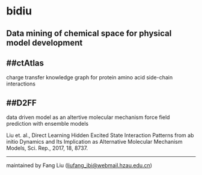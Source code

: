 # bidiu
Data mining of chemical space for physical model development
----

##ctAtlas
----
charge transfer knowledge graph for protein amino acid side-chain interactions


##D2FF
----
data driven model as an altertive molecular mechanism force field
prediction with ensemble models  

Liu et. al., Direct Learning Hidden Excited State Interaction Patterns from ab initio Dynamics and Its Implication as Alternative Molecular Mechanism Models, Sci. Rep., 2017, 18, 8737.


----

maintained by Fang Liu (liufang_ibi@webmail.hzau.edu.cn)


